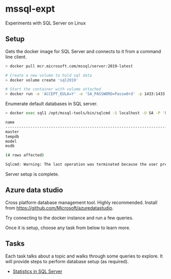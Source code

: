 # mssql-expt
Experiments with SQL Server on Linux

## Setup

Gets the docker image for SQL Server and connects to it from a command line
client.

```sh
> docker pull mcr.microsoft.com/mssql/server:2019-latest

# Create a new volume to hold sql data
> docker volume create 'sql2019'

# Start the container with volume attached
> docker run -e 'ACCEPT_EULA=Y' -e 'SA_PASSWORD=Passw0rd' -p 1433:1433 --name sql1 --mount source=sql2019-d,destination=/mnt/data mcr.microsoft.com/mssql/server:2019-latest
```

Enumerate default databases in SQL server.
```sh
> docker exec sql1 /opt/mssql-tools/bin/sqlcmd -S localhost -U SA -P 'Passw0rd' -q 'select name from sys.databases'

name
--------------------------------------------------------------------------------------------------------------------------------
master
tempdb
model
msdb

(4 rows affected)

Sqlcmd: Warning: The last operation was terminated because the user pressed CTRL+C.
```

Server setup is complete.

## Azure data studio

Cross platform database management tool. Highly recommended.
Install from <https://github.com/Microsoft/azuredatastudio>.

Try connecting to the docker instance and run a few queries.

Once it is setup, choose any task from below to learn more.

## Tasks

Each task talks about a topic and walks through some queries to explore. It will provide steps to perform database setup (as required).

- [Statistics in SQL Server](tasks/statistics.md)
